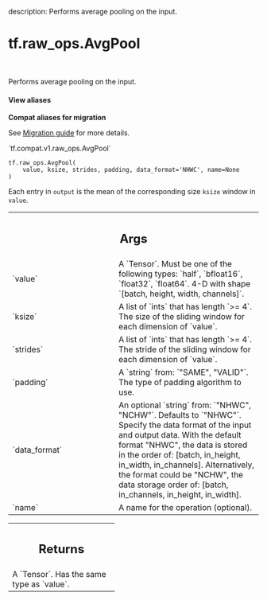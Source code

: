 description: Performs average pooling on the input.

<div itemscope itemtype="http://developers.google.com/ReferenceObject">
<meta itemprop="name" content="tf.raw_ops.AvgPool" />
<meta itemprop="path" content="Stable" />
</div>

# tf.raw_ops.AvgPool

<!-- Insert buttons and diff -->

<table class="tfo-notebook-buttons tfo-api nocontent" align="left">

</table>



Performs average pooling on the input.

<section class="expandable">
  <h4 class="showalways">View aliases</h4>
  <p>
<b>Compat aliases for migration</b>
<p>See
<a href="https://www.tensorflow.org/guide/migrate">Migration guide</a> for
more details.</p>
<p>`tf.compat.v1.raw_ops.AvgPool`</p>
</p>
</section>

<pre class="devsite-click-to-copy prettyprint lang-py tfo-signature-link">
<code>tf.raw_ops.AvgPool(
    value, ksize, strides, padding, data_format='NHWC', name=None
)
</code></pre>



<!-- Placeholder for "Used in" -->

Each entry in `output` is the mean of the corresponding size `ksize`
window in `value`.

<!-- Tabular view -->
 <table class="responsive fixed orange">
<colgroup><col width="214px"><col></colgroup>
<tr><th colspan="2"><h2 class="add-link">Args</h2></th></tr>

<tr>
<td>
`value`
</td>
<td>
A `Tensor`. Must be one of the following types: `half`, `bfloat16`, `float32`, `float64`.
4-D with shape `[batch, height, width, channels]`.
</td>
</tr><tr>
<td>
`ksize`
</td>
<td>
A list of `ints` that has length `>= 4`.
The size of the sliding window for each dimension of `value`.
</td>
</tr><tr>
<td>
`strides`
</td>
<td>
A list of `ints` that has length `>= 4`.
The stride of the sliding window for each dimension of `value`.
</td>
</tr><tr>
<td>
`padding`
</td>
<td>
A `string` from: `"SAME", "VALID"`.
The type of padding algorithm to use.
</td>
</tr><tr>
<td>
`data_format`
</td>
<td>
An optional `string` from: `"NHWC", "NCHW"`. Defaults to `"NHWC"`.
Specify the data format of the input and output data. With the
default format "NHWC", the data is stored in the order of:
[batch, in_height, in_width, in_channels].
Alternatively, the format could be "NCHW", the data storage order of:
[batch, in_channels, in_height, in_width].
</td>
</tr><tr>
<td>
`name`
</td>
<td>
A name for the operation (optional).
</td>
</tr>
</table>



<!-- Tabular view -->
 <table class="responsive fixed orange">
<colgroup><col width="214px"><col></colgroup>
<tr><th colspan="2"><h2 class="add-link">Returns</h2></th></tr>
<tr class="alt">
<td colspan="2">
A `Tensor`. Has the same type as `value`.
</td>
</tr>

</table>

